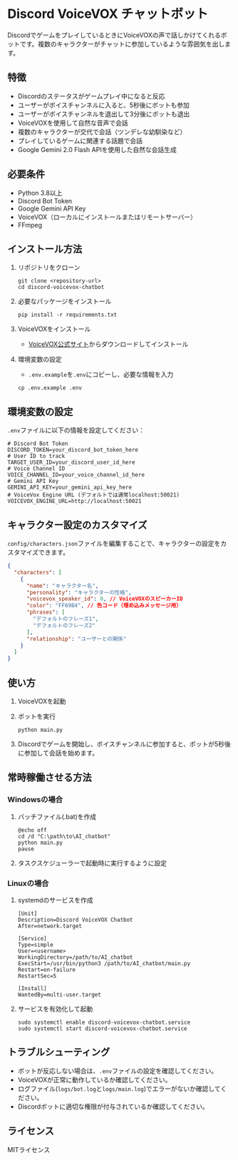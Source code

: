# Discord VoiceVOX チャットボット

DiscordでゲームをプレイしているときにVoiceVOXの声で話しかけてくれるボットです。複数のキャラクターがチャットに参加しているような雰囲気を出します。

## 特徴

- Discordのステータスがゲームプレイ中になると反応
- ユーザーがボイスチャンネルに入ると、5秒後にボットも参加
- ユーザーがボイスチャンネルを退出して3分後にボットも退出
- VoiceVOXを使用して自然な音声で会話
- 複数のキャラクターが交代で会話（ツンデレな幼馴染など）
- プレイしているゲームに関連する話題で会話
- Google Gemini 2.0 Flash APIを使用した自然な会話生成

## 必要条件

- Python 3.8以上
- Discord Bot Token
- Google Gemini API Key
- VoiceVOX（ローカルにインストールまたはリモートサーバー）
- FFmpeg

## インストール方法

1. リポジトリをクローン
   ```
   git clone <repository-url>
   cd discord-voicevox-chatbot
   ```

2. 必要なパッケージをインストール
   ```
   pip install -r requirements.txt
   ```

3. VoiceVOXをインストール
   - [VoiceVOX公式サイト](https://voicevox.hiroshiba.jp/)からダウンロードしてインストール

4. 環境変数の設定
   - `.env.example`を`.env`にコピーし、必要な情報を入力
   ```
   cp .env.example .env
   ```

## 環境変数の設定

`.env`ファイルに以下の情報を設定してください：

```
# Discord Bot Token
DISCORD_TOKEN=your_discord_bot_token_here
# User ID to track
TARGET_USER_ID=your_discord_user_id_here
# Voice Channel ID
VOICE_CHANNEL_ID=your_voice_channel_id_here
# Gemini API Key
GEMINI_API_KEY=your_gemini_api_key_here
# VoiceVox Engine URL (デフォルトでは通常localhost:50021)
VOICEVOX_ENGINE_URL=http://localhost:50021
```

## キャラクター設定のカスタマイズ

`config/characters.json`ファイルを編集することで、キャラクターの設定をカスタマイズできます。

```json
{
  "characters": [
    {
      "name": "キャラクター名",
      "personality": "キャラクターの性格",
      "voicevox_speaker_id": 0, // VoiceVOXのスピーカーID
      "color": "FF69B4", // 色コード（埋め込みメッセージ用）
      "phrases": [
        "デフォルトのフレーズ1",
        "デフォルトのフレーズ2"
      ],
      "relationship": "ユーザーとの関係"
    }
  ]
}
```

## 使い方

1. VoiceVOXを起動

2. ボットを実行
   ```
   python main.py
   ```

3. Discordでゲームを開始し、ボイスチャンネルに参加すると、ボットが5秒後に参加して会話を始めます。

## 常時稼働させる方法

### Windowsの場合

1. バッチファイル(.bat)を作成
   ```batch
   @echo off
   cd /d "C:\path\to\AI_chatbot"
   python main.py
   pause
   ```

2. タスクスケジューラーで起動時に実行するように設定

### Linuxの場合

1. systemdのサービスを作成
   ```
   [Unit]
   Description=Discord VoiceVOX Chatbot
   After=network.target

   [Service]
   Type=simple
   User=<username>
   WorkingDirectory=/path/to/AI_chatbot
   ExecStart=/usr/bin/python3 /path/to/AI_chatbot/main.py
   Restart=on-failure
   RestartSec=5

   [Install]
   WantedBy=multi-user.target
   ```

2. サービスを有効化して起動
   ```
   sudo systemctl enable discord-voicevox-chatbot.service
   sudo systemctl start discord-voicevox-chatbot.service
   ```

## トラブルシューティング

- ボットが反応しない場合は、`.env`ファイルの設定を確認してください。
- VoiceVOXが正常に動作しているか確認してください。
- ログファイル(`logs/bot.log`と`logs/main.log`)でエラーがないか確認してください。
- Discordボットに適切な権限が付与されているか確認してください。

## ライセンス

MITライセンス
